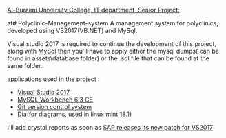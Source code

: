 [Al-Buraimi University College, IT department, Senior Project:](http://buc.edu.om/en/default.aspx)

at# Polyclinic-Management-system
A management system for polyclinics, developed using VS2017(VB.NET) and MySql.

Visual studio 2017 is required to continue the development of this project, along with [MySql](https://dev.mysql.com/downloads/mysql/)
then you'll have to apply either the mysql dumps( can be found in assets\database folder) or the .sql file that can be found at the same folder.

applications used in the project :
* [Visual Studio 2017](https://docs.microsoft.com/en-us/visualstudio/welcome-to-visual-studio)
* [MySQL Workbench 6.3 CE](https://dev.mysql.com/downloads/mysql/)
* [Git version control system](https://git-scm.com/downloads)
* [Dia(for diagrams, used in linux mint 18.1)](http://dia-installer.de/download/linux.html.en)

I'll add crystal reports as soon as [SAP releases its new patch for VS2017](https://www.sap.com/product/analytics/crystal-visual-studio.html)
